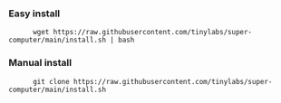 ### Easy install
          wget https://raw.githubusercontent.com/tinylabs/super-computer/main/install.sh | bash
          
### Manual install
          git clone https://raw.githubusercontent.com/tinylabs/super-computer/main/install.sh
